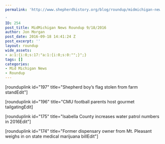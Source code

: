 ```yaml
---
permalink: 'http://www.shepherdhistory.org/blog/roundup/midmichigan-news-roundup-9182016/

'
ID: 254
post_title: MidMichigan News Roundup 9/18/2016
author: Jon Morgan
post_date: 2016-09-18 14:41:24 Z
post_excerpt: ''
layout: roundup
wide_assets:
- a:1:{i:0;s:17:"a:1:{i:0;s:0:"";}";}
tags: []
categories:
- Mid Michigan News
- Roundup
---
```


[rounduplink id="197" title="Shepherd boy’s flag stolen from farm standEdit"]

[rounduplink id="196" title="CMU football parents host gourmet tailgatingEdit]

[rounduplink id="175" title="Isabella County increases water patrol numbers in 2016Edit"]

[rounduplink id="174" title="Former dispensary owner from Mt. Pleasant weighs in on state medical marijuana billEdit"]
